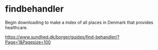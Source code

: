 # findbehandler

Begin downloading to make a index of all places in Denmark that provides healthcare.

https://www.sundhed.dk/borger/guides/find-behandler/?Page=1&Pagesize=100
